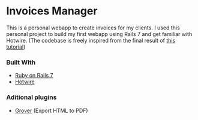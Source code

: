 # Invoices Manager

This is a personal webapp to create invoices for my clients.
I used this personal project to build my first webapp using Rails 7 and get familiar with Hotwire.
(The codebase is freely inspired from the final result of [this tutorial](https://www.hotrails.dev/turbo-rails))

### Built With
* [Ruby on Rails 7](https://rubyonrails.org/)
* [Hotwire](https://hotwired.dev/)

### Aditional plugins
* [Grover](https://github.com/Studiosity/grover) (Export HTML to PDF)
